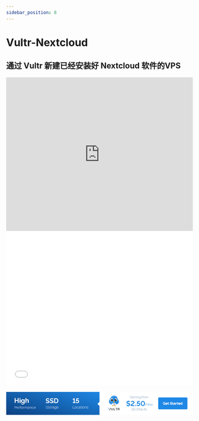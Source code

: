 ```yaml
---
sidebar_position: 8
---
```


# Vultr-Nextcloud

## 通过 Vultr 新建已经安装好 Nextcloud 软件的VPS
<iframe width="100%" height="415" src="https://www.youtube.com/embed/rAUD2rUOMAw" frameborder="0" allow="autoplay; encrypted-media" allowfullscreen></iframe>
<iframe width="100%" height="415" src="//player.bilibili.com/player.html?aid=34805585&cid=60969988&page=1" scrolling="no" border="0" frameborder="no" framespacing="0" allowfullscreen="true"> </iframe>

<a href="https://www.vultr.com/?ref=8948199-8H">![](./images/banner_1.png)</a>
